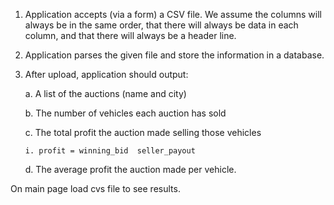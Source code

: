 <ol>
<li><p>Application accepts (via a form) a CSV file. We assume the columns will always be in the same order, that there will always be data in each column, and that there will always be a header line.</p></li>
<li><p>Application parses the given file and store the information in a database.</p></li>
<li><p>After upload, application should output:</p>

<p>a. A list of the auctions (name and city)</p>

<p>b. The number of vehicles each auction has sold</p>

<p>c. The total profit the auction made selling those vehicles</p>

<pre><code>i. profit = winning_bid ­ seller_payout
</code></pre>

<p>d. The average profit the auction made per vehicle.</p></li>
</ol>

<p>On main page load cvs file to see results.</p>

